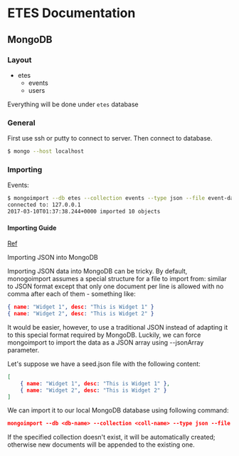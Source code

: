 ETES Documentation
==============================

## MongoDB

### Layout

- etes
    + events
    + users

Everything will be done under `etes` database

### General

First use ssh or putty to connect to server. Then connect to database.

```bash
$ mongo --host localhost
```

### Importing

Events:

```bash
$ mongoimport --db etes --collection events --type json --file event-data.json --jsonArray
connected to: 127.0.0.1
2017-03-10T01:37:38.244+0000 imported 10 objects
```

#### Importing Guide

[Ref](https://zaiste.net/2012/08/importing_json_into_mongodb/)

Importing JSON into MongoDB

Importing JSON data into MongoDB can be tricky. By default, monogoimport assumes a special structure for a file to import from: similar to JSON format except that only one document per line is allowed with no comma after each of them - something like:

```json
{ name: "Widget 1", desc: "This is Widget 1" }
{ name: "Widget 2", desc: "This is Widget 2" }
```

It would be easier, however, to use a traditional JSON instead of adapting it to this special format required by MongoDB. Luckily, we can force mongoimport to import the data as a JSON array using --jsonArray parameter.

Let's suppose we have a seed.json file with the following content:

```json
[
    { name: "Widget 1", desc: "This is Widget 1" },
    { name: "Widget 2", desc: "This is Widget 2" }
]
```

We can import it to our local MongoDB database using following command:

```json
mongoimport --db <db-name> --collection <coll-name> --type json --file seed.json --jsonArray
```

If the specified collection doesn't exist, it will be automatically created; otherwise new documents will be appended to the existing one.

